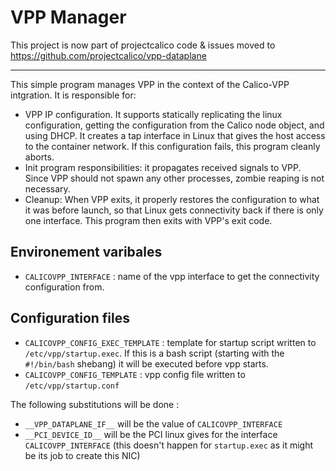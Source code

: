 # VPP Manager

This project is now part of projectcalico 
code & issues moved to https://github.com/projectcalico/vpp-dataplane

--------------

This simple program manages VPP in the context of the Calico-VPP intgration.
It is responsible for:
- VPP IP configuration. It supports statically replicating the linux configuration, getting the configuration from the Calico node object, and using DHCP. It creates a tap interface in Linux that gives the host access to the container network. If this configuration fails, this program cleanly aborts.
- Init program responsibilities: it propagates received signals to VPP. Since VPP should not spawn any other processes, zombie reaping is not necessary.
- Cleanup: When VPP exits, it properly restores the configuration to what it was before launch, so that Linux gets connectivity back if there is only one interface. This program then exits with VPP's exit code.


## Environement varibales

- `CALICOVPP_INTERFACE` : name of the vpp interface to get the connectivity configuration from.

## Configuration files

- `CALICOVPP_CONFIG_EXEC_TEMPLATE` : template for startup script written to `/etc/vpp/startup.exec`. If this is a bash script (starting with the `#!/bin/bash` shebang) it will be executed before vpp starts.
- `CALICOVPP_CONFIG_TEMPLATE` : vpp config file written to `/etc/vpp/startup.conf`

The following substitutions will be done :

- `__VPP_DATAPLANE_IF__` will be the value of `CALICOVPP_INTERFACE`
- `__PCI_DEVICE_ID__` will be the PCI linux gives for the interface `CALICOVPP_INTERFACE` (this doesn't happen for `startup.exec` as it might be its job to create this NIC)
